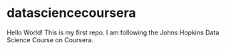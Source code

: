 datasciencecoursera
===================
Hello World!
This is my first repo. I am following the Johns Hopkins Data Science Course on Coursera.
